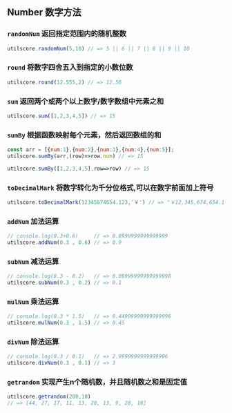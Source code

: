 ## Number 数字方法

### `randomNum` 返回指定范围内的随机整数
```javascript
utilscore.randomNum(5,10) // => 5 || 6 || 7 || 8 || 9 || 10 
```

### `round` 将数字四舍五入到指定的小数位数
```javascript
utilscore.round(12.555,2) // => 12.56
```

### `sum` 返回两个或两个以上数字/数字数组中元素之和
```javascript
utilscore.sum([1,2,3,4,5]) // => 15
```

### `sumBy` 根据函数映射每个元素，然后返回数组的和
```javascript
const arr = [{num:1},{num:2},{num:3},{num:4},{num:5}];
utilscore.sumBy(arr,(row)=>row.num) // => 15

utilscore.sumBy([1,2,3,4,5],row=>row) // => 15
```

### `toDecimalMark` 将数字转化为千分位格式,可以在数字前面加上符号
```javascript
utilscore.toDecimalMark(12345674654.123,'￥') // => "￥12,345,674,654.123"
```

### `addNum` 加法运算
```javascript
// console.log(0.3+0.6)     // => 0.8999999999999999
utilscore.addNum(0.3 , 0.6) // => 0.9
```

### `subNum` 减法运算
```javascript
// console.log(0.3 - 0.2)   // => 0.09999999999999998
utilscore.subNum(0.3 , 0.2) // => 0.1 
```

### `mulNum` 乘法运算
```javascript
// console.log(0.3 * 1.5)   // => 0.44999999999999996
utilscore.mulNum(0.3 , 1.5) // => 0.45
```

### `divNum` 除法运算
```javascript
// console.log(0.3 / 0.1)   // => 2.9999999999999996
utilscore.divNum(0.3 , 0.1) // => 3
```

### `getrandom` 实现产生n个随机数，并且随机数之和是固定值
```javascript
utilscore.getrandom(200,10) 
// => [44, 27, 17, 11, 13, 20, 13, 9, 28, 18]
```

